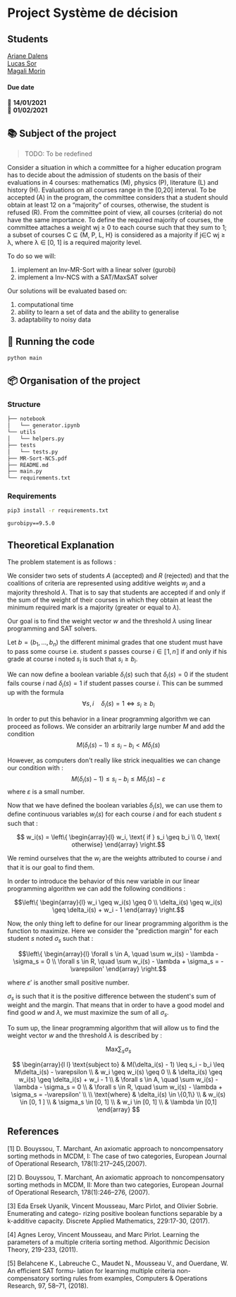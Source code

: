 # Project Système de décision

## Students

[Ariane Dalens](https://gitlab-student.centralesupelec.fr/ariane.dalens)   
[Lucas Sor](https://gitlab-student.centralesupelec.fr/lucas.sor)  
[Magali Morin](https://gitlab-student.centralesupelec.fr/2018morinm)

#### Due date
:calendar: **14/01/2021**  
:calendar: **01/02/2021**

## :books: Subject of the project 

> TODO: To be redefined 

Consider a situation in which a committee for a higher education program has to decide about the admission of students on the basis of their evaluations in 4 courses: mathematics (M), physics (P), literature (L) and history (H). Evaluations on all courses range in the [0,20] interval. To be accepted (A) in the program, the committee considers that a student should obtain at least 12 on a “majority” of courses, otherwise, the student is refused (R). From the committee point of view, all courses (criteria) do not have the same importance. To define the required majority of courses, the committee attaches a weight wj ≥ 0 to each course such that they sum to 1; a subset of courses C ⊆ {M, P, L, H} is considered as a majority if j∈C wj ≥ λ, where λ ∈ [0, 1] is a required majority level.

To do so we will: 
1. implement an Inv-MR-Sort with a linear solver (gurobi) 
2. implement a Inv-NCS  with a SAT/MaxSAT solver

Our solutions will be evaluated based on: 
1. computational time
2. ability to learn a set of data and the ability to generalise 
3. adaptability to noisy data

## :runner: Running the code

```bash
python main
```

## :package: Organisation of the project

### Structure

```bash 
├── notebook
│   └── generator.ipynb
└── utils
│   └── helpers.py
├── tests
│   └── tests.py
├── MR-Sort-NCS.pdf
├── README.md
├── main.py
└── requirements.txt
```

### Requirements 
```bash
pip3 install -r requirements.txt 
```

``gurobipy==9.5.0``

## Theoretical Explanation 


The problem statement is as follows : 

We consider two sets of students $`A`$ (accepted) and $R$ (rejected) and that the coalitions of criteria are represented using additive weights $w_j$ and a majority threshold $\lambda$. That is to say that students are accepted if and only if the sum of the weight of their courses in which they obtain at least the minimum required mark is a majority (greater or equal to $\lambda$).

Our goal is to find the weight vector $w$ and the threshold $\lambda$ using linear programming and SAT solvers.

Let $b = (b_1, \dots, b_n)$ the different minimal grades that one student must have to pass some course i.e. student $s$ passes course $i \in \llbracket 1, n \rrbracket$ if and only if his grade at course i noted $s_i$ is such that $s_i \geq b_i$. 

We can now define a boolean variable $\delta_i(s)$ such that $\delta_i(s) = 0$ if the student fails course $i$ nad $\delta_i(s) = 1$ if student passes course $i$. This can be summed up with the formula 
$$\forall s,i \quad \delta_i(s) = 1 \Leftrightarrow s_i \geq b_i$$

In order to put this behavior in a linear programming algorithm we can proceed as follows. We consider an arbitrarily large number $M$ and add the condition 
$$M(\delta_i(s) - 1) \leq s_i - b_i < M\delta_i(s)$$

However, as computers don't really like strick inequalities we can change our condition with :
$$M(\delta_i(s) - 1) \leq s_i - b_i \leq M\delta_i(s) - \varepsilon$$
where $\varepsilon$ is a small number.


Now that we have defined the boolean variables $\delta_i(s)$, we can use them to define continuous variables $w_i(s)$ for each course $i$ and for each student $s$ such that :

$$ w_i(s) = 
\left\{ 
    \begin{array}{l} 
        w_i, \text{ if } s_i \geq b_i \\
        0, \text{ otherwise}
    \end{array}
\right.$$

We remind ourselves that the $w_i$ are the weights attributed to course $i$ and that it is our goal to find them.

In order to introduce the behavior of this new variable in our linear programming algorithm we can add the following conditions :

$$\left\{ 
    \begin{array}{l} 
        w_i \geq w_i(s) \geq 0 \\
        \delta_i(s) \geq w_i(s) \geq \delta_i(s) + w_i - 1
    \end{array}
\right.$$

Now, the only thing left to define for our linear programming algorithm is the function to maximize. Here we consider the "prediction margin" for each student $s$ noted $\sigma_s$ such that :

$$\left\{ 
    \begin{array}{l} 
        \forall s \in A, \quad \sum w_i(s) - \lambda - \sigma_s = 0 \\
        \forall s \in R, \quad \sum w_i(s) - \lambda + \sigma_s = -\varepsilon'
    \end{array}
\right.$$
    
where $\varepsilon'$ is another small positive number. 

$\sigma_s$ is such that it is the positive difference between the student's sum of weight and the margin. That means that in order to have a good model and find good $w$ and $\lambda$, we must maximize the sum of all $\sigma_s$.

To sum up, the linear programming algorithm that will allow us to find the weight vector $w$ and the threshold $\lambda$ is described by :

$$ \text{Max} \sum_s \sigma_s$$

$$
\begin{array}{l l}
    \text{subject to} & M(\delta_i(s) - 1)  \leq s_i - b_i \leq M\delta_i(s) - \varepsilon \\
    & w_i \geq w_i(s) \geq 0 \\
    & \delta_i(s) \geq w_i(s) \geq \delta_i(s) + w_i - 1 \\
    & \forall s \in A, \quad \sum w_i(s) - \lambda - \sigma_s = 0 \\
    & \forall s \in R, \quad \sum w_i(s) - \lambda + \sigma_s = -\varepsilon' \\
    \\
    \text{where} & \delta_i(s) \in \{0,1\} \\
    & w_i(s) \in [0, 1 ] \\
    & \sigma_s \in [0, 1] \\
    & w_i \in [0, 1] \\
    & \lambda \in [0,1]
\end{array}
$$

## References 
[1] D. Bouyssou, T. Marchant, An axiomatic approach to noncompensatory sorting methods in MCDM, I: The case of two categories, European Journal of Operational Research, 178(1):217–245,(2007).  

[2] D. Bouyssou, T. Marchant, An axiomatic approach to noncompensatory sorting methods in MCDM, II: More than two categories, European Journal of Operational Research, 178(1):246–276, (2007). 

[3] Eda Ersek Uyanik, Vincent Mousseau, Marc Pirlot, and Olivier Sobrie. Enumerating and catego- rizing positive boolean functions separable by a k-additive capacity. Discrete Applied Mathematics, 229:17-30, (2017).  

[4] Agnes Leroy, Vincent Mousseau, and Marc Pirlot. Learning the parameters of a multiple criteria sorting method. Algorithmic Decision Theory, 219-233, (2011).  

[5] Belahcene K., Labreuche C., Maudet N., Mousseau V., and Ouerdane, W. An efficient SAT formu- lation for learning multiple criteria non-compensatory sorting rules from examples, Computers & Operations Research, 97, 58–71, (2018).  
